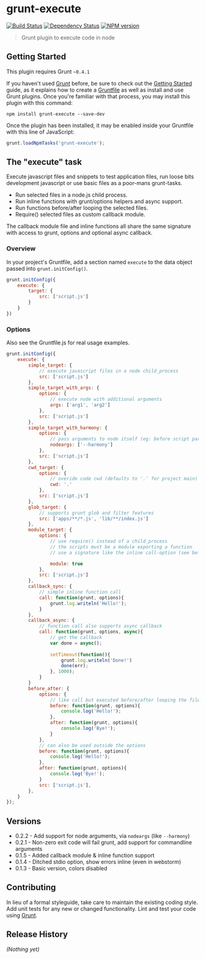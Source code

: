 # grunt-execute 

[![Build Status](https://secure.travis-ci.org/Bartvds/grunt-execute.png?branch=master)](http://travis-ci.org/Bartvds/grunt-execute) [![Dependency Status](https://gemnasium.com/Bartvds/grunt-execute.png)](https://gemnasium.com/Bartvds/grunt-execute) [![NPM version](https://badge.fury.io/js/grunt-execute.png)](http://badge.fury.io/js/grunt-execute)

> Grunt plugin to execute code in node

## Getting Started
This plugin requires Grunt `~0.4.1`

If you haven't used [Grunt](http://gruntjs.com/) before, be sure to check out the [Getting Started](http://gruntjs.com/getting-started) guide, as it explains how to create a [Gruntfile](http://gruntjs.com/sample-gruntfile) as well as install and use Grunt plugins. Once you're familiar with that process, you may install this plugin with this command:

```shell
npm install grunt-execute --save-dev
```

Once the plugin has been installed, it may be enabled inside your Gruntfile with this line of JavaScript:

```js
grunt.loadNpmTasks('grunt-execute');
```

## The "execute" task

Execute javascript files and snippets to test application files, run loose bits development javascript or use basic files as a poor-mans grunt-tasks.

* Run selected files in a node.js child process.
* Run inline functions with grunt/options helpers and async support.
* Run functions before/after looping the selected files.
* Require() selected files as custom callback module.

The callback module file and inline functions all share the same signature with access to grunt, options and optional async callback.

### Overview

In your project's Gruntfile, add a section named `execute` to the data object passed into `grunt.initConfig()`.

```js
grunt.initConfig({
	execute: {
		target: {
			src: ['script.js']
		}
	}
})
```

### Options

Also see the Gruntfile.js for real usage examples.

```js
grunt.initConfig({
	execute: {
		simple_target: {
			// execute javascript files in a node child_process
			src: ['script.js']
		},
		simple_target_with_args: {
			options: {
				// execute node with additional arguments
				args: ['arg1', 'arg2']
			},
			src: ['script.js']
		},
		simple_target_with_harmony: {
			options: {
				// pass arguments to node itself (eg: before script parameter)
				nodeargs: ['--harmony']
			},
			src: ['script.js']
		},
		cwd_target: {
			options: {
				// overide code cwd (defaults to '.' for project main)
				cwd: '.'
			},
			src: ['script.js']
		},
		glob_target: {
			// supports grunt glob and filter features
			src: ['apps/**/*.js', 'lib/**/index.js']
		},
		module_target: {
			options: {
				// use require() instead of a child_process
				// the scripts must be a module exporting a function
				// use a signature like the inline call-option (see below)

				module: true
			},
			src: ['script.js']
		},
		callback_sync: {
			// simple inline function call
			call: function(grunt, options){
				grunt.log.writeln('Hello!');
			}
		},
		callback_async: {
			// function call also supports async callback
			call: function(grunt, options, async){
				// get the callback
				var done = async();
				
				setTimeout(function(){
					grunt.log.writeln('Done!')
					done(err);
				}, 1000);
			}
		}
		before_after: {
			options: {
				// like call but executed before/after looping the files
				before: function(grunt, options){
					console.log('Hello!');
				},
				after: function(grunt, options){
					console.log('Bye!');
				}
			},
			// can also be used outside the options
			before: function(grunt, options){
				console.log('Hello!');
			},
			after: function(grunt, options){
				console.log('Bye!');
			}
			src: ['script.js'],
		},
	}
});
```


## Versions

* 0.2.2 - Add support for node arguments, via `nodeargs` (like `--harmony`)
* 0.2.1 - Non-zero exit code will fail grunt, add support for commandline arguments
* 0.1.5 - Added callback module & inline function support
* 0.1.4 - Ditched stdio option, show errors inline (even in webstorm)
* 0.1.3 - Basic version, colors disabled

## Contributing
In lieu of a formal styleguide, take care to maintain the existing coding style. Add unit tests for any new or changed functionality. Lint and test your code using [Grunt](http://gruntjs.com/).

## Release History
_(Nothing yet)_
